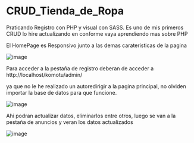 # CRUD_Tienda_de_Ropa
Praticando Registro con PHP y visual con SASS.
Es uno de mis primeros CRUD lo hire actualizando en conforme vaya aprendiendo mas sobre PHP

El HomePage es Responsivo junto a las demas carateristicas de la pagina

![image](https://github.com/Enyel04/CRUD_Tienda_de_Ropa/assets/110472083/73f790e4-4966-48fa-9e63-e73baedc1668)




Para acceder a la pestaña de registro deberan de acceder a http://localhost/komotu/admin/

ya que no le he realizado un autoredirigir a la pagina principal, no olviden importar la base de datos para que funcione.



![image](https://github.com/Enyel04/CRUD_Tienda_de_Ropa/assets/110472083/0c06d3e2-5b1e-4d6d-96e8-05814963be16)


Ahi podran actualizar datos, eliminarlos entre otros, luego se van a la pestaña de anuncios y veran los datos actualizados 

![image](https://github.com/Enyel04/CRUD_Tienda_de_Ropa/assets/110472083/fc6d061d-ec50-4086-bf86-97685c63100c)
